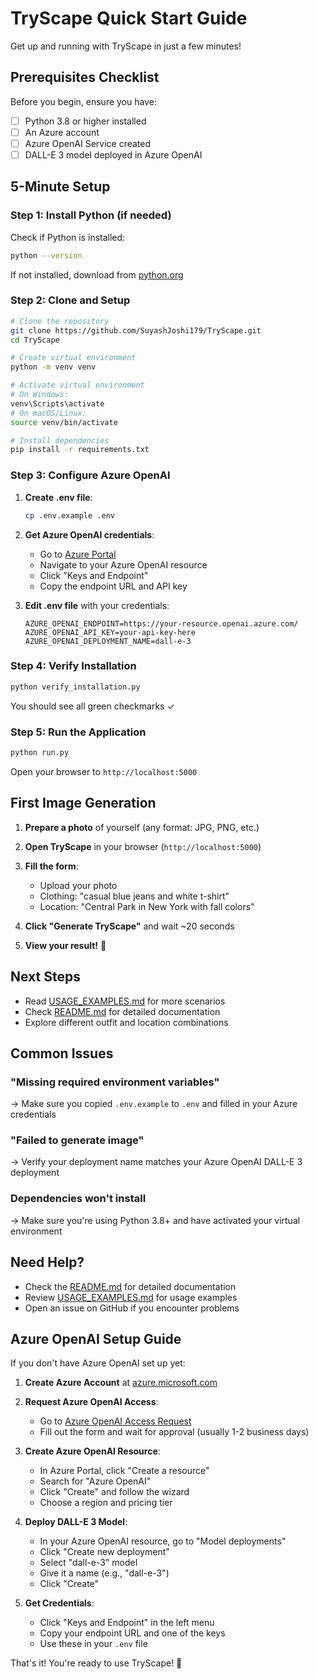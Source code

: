 # TryScape Quick Start Guide

Get up and running with TryScape in just a few minutes!

## Prerequisites Checklist

Before you begin, ensure you have:

- [ ] Python 3.8 or higher installed
- [ ] An Azure account
- [ ] Azure OpenAI Service created
- [ ] DALL-E 3 model deployed in Azure OpenAI

## 5-Minute Setup

### Step 1: Install Python (if needed)

Check if Python is installed:
```bash
python --version
```

If not installed, download from [python.org](https://www.python.org/downloads/)

### Step 2: Clone and Setup

```bash
# Clone the repository
git clone https://github.com/SuyashJoshi179/TryScape.git
cd TryScape

# Create virtual environment
python -m venv venv

# Activate virtual environment
# On Windows:
venv\Scripts\activate
# On macOS/Linux:
source venv/bin/activate

# Install dependencies
pip install -r requirements.txt
```

### Step 3: Configure Azure OpenAI

1. **Create .env file**:
   ```bash
   cp .env.example .env
   ```

2. **Get Azure OpenAI credentials**:
   - Go to [Azure Portal](https://portal.azure.com)
   - Navigate to your Azure OpenAI resource
   - Click "Keys and Endpoint"
   - Copy the endpoint URL and API key

3. **Edit .env file** with your credentials:
   ```
   AZURE_OPENAI_ENDPOINT=https://your-resource.openai.azure.com/
   AZURE_OPENAI_API_KEY=your-api-key-here
   AZURE_OPENAI_DEPLOYMENT_NAME=dall-e-3
   ```

### Step 4: Verify Installation

```bash
python verify_installation.py
```

You should see all green checkmarks ✓

### Step 5: Run the Application

```bash
python run.py
```

Open your browser to `http://localhost:5000`

## First Image Generation

1. **Prepare a photo** of yourself (any format: JPG, PNG, etc.)

2. **Open TryScape** in your browser (`http://localhost:5000`)

3. **Fill the form**:
   - Upload your photo
   - Clothing: "casual blue jeans and white t-shirt"
   - Location: "Central Park in New York with fall colors"

4. **Click "Generate TryScape"** and wait ~20 seconds

5. **View your result!** 🎉

## Next Steps

- Read [USAGE_EXAMPLES.md](USAGE_EXAMPLES.md) for more scenarios
- Check [README.md](README.md) for detailed documentation
- Explore different outfit and location combinations

## Common Issues

### "Missing required environment variables"
→ Make sure you copied `.env.example` to `.env` and filled in your Azure credentials

### "Failed to generate image"
→ Verify your deployment name matches your Azure OpenAI DALL-E 3 deployment

### Dependencies won't install
→ Make sure you're using Python 3.8+ and have activated your virtual environment

## Need Help?

- Check the [README.md](README.md) for detailed documentation
- Review [USAGE_EXAMPLES.md](USAGE_EXAMPLES.md) for usage examples
- Open an issue on GitHub if you encounter problems

## Azure OpenAI Setup Guide

If you don't have Azure OpenAI set up yet:

1. **Create Azure Account** at [azure.microsoft.com](https://azure.microsoft.com)

2. **Request Azure OpenAI Access**:
   - Go to [Azure OpenAI Access Request](https://aka.ms/oai/access)
   - Fill out the form and wait for approval (usually 1-2 business days)

3. **Create Azure OpenAI Resource**:
   - In Azure Portal, click "Create a resource"
   - Search for "Azure OpenAI"
   - Click "Create" and follow the wizard
   - Choose a region and pricing tier

4. **Deploy DALL-E 3 Model**:
   - In your Azure OpenAI resource, go to "Model deployments"
   - Click "Create new deployment"
   - Select "dall-e-3" model
   - Give it a name (e.g., "dall-e-3")
   - Click "Create"

5. **Get Credentials**:
   - Click "Keys and Endpoint" in the left menu
   - Copy your endpoint URL and one of the keys
   - Use these in your `.env` file

That's it! You're ready to use TryScape! 🚀
